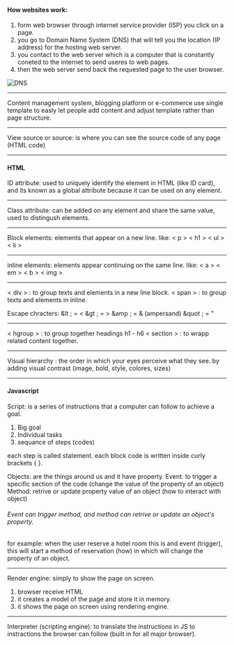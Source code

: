 #### How websites work:

1. form web browser through internet service provider (ISP) you click on a page.
2. you go to Domain Name System (DNS) that will tell you the location (IP address) for the hosting web server.
3. you contact to the web server which is a computer that is constantly coneted to the internet to send useres to web pages.
4. then the web server send back the requested page to the user browser.


![DNS](https://devopedia.org/images/article/104/8908.1549907765.png)

--------------------------------

Content management system, blogging platform or e-commerce use single template to easly let people add content and adjust template rather than page structure.

--------------------------------

View source or source: is where you can see the source code of any page (HTML code)



--------------------------------

#### HTML 

ID attribute: used to uniquely identify the element in HTML (like ID card), and its known as a global attribute because it can be used on any element.

--------------------------------

Class attribute: can be added on any element and share the same value, used to distingush elements.

--------------------------------

Block elements: elements that appear on a new line. like: < p > < h1 > < ul > < li >

--------------------------------

inline elements: elements appear continuing on the same line. like: < a > < em > < b > < img >

--------------------------------

< div > : to group texts and elements in a new line block.
< span > : to group texts and elements in inline.

Escape chracters: 
&lt ;  = < 
&gt ; = > 
&amp ; = & (ampersand)
&quot ; = " 

----------------------------------

< hgroup > : to group together headings h1 - h6 
< section > : to wrapp related content together. 

-----------------------------------

Visual hierarchy : the order in which your eyes perceive what they see. by adding visual contrast (image, bold, style, colores, sizes)

-------------------------------------

#### Javascript

Script: is a series of instructions that a computer can follow to achieve a goal.

1. Big goal
2. Individual tasks
3. sequance of steps (codes)

each step is called statement. 
each block code is written inside curly brackets { }.

Objects: are the things around us and it have property.
Event: to trigger a specific section of the code (change the value of the property of an object)
Method: retrive or update property value of an object (how to interact with object)

###### Event can trigger method, and method can retrive or update an object's property.

for example: when the user reserve a hotel room this is and event (trigger), this will start a method of reservation (how) in which will change the property of an object.


--------------------------------


Render engine: simply to show the page on screen.

1. browser receive HTML 
2. it creates a model of the page and store it in memory.
3. it shows the page on screen using rendering engine. 

---------------------------

Interpreter (scripting engine): to translate the instructions in JS to instractions the browser can follow (built in for all major browser). 


